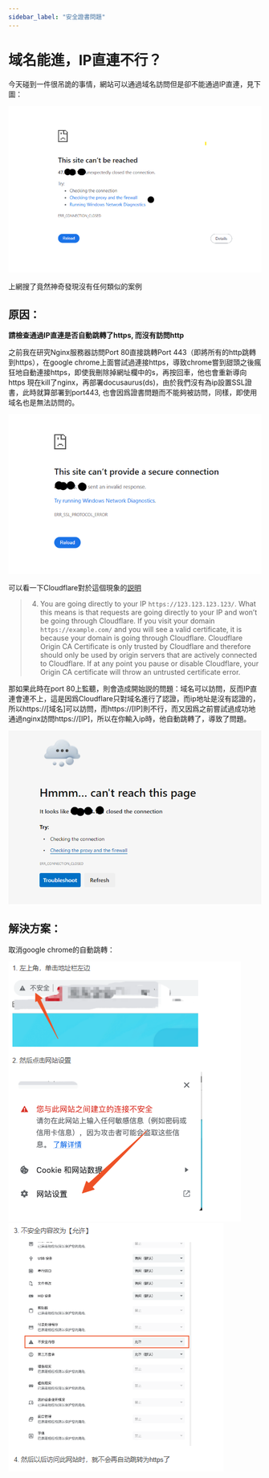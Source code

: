 ```yaml
---
sidebar_label: "安全證書問題"
---
```



# 域名能進，IP直連不行？

今天碰到一件很吊詭的事情，網站可以通過域名訪問但是卻不能通過IP直連，見下圖：

![連不上](./dyin/timeout.png)

上網搜了竟然神奇發現沒有任何類似的案例

## 原因：

**請檢查通過IP直連是否自動跳轉了https,  而沒有訪問http**

之前我在研究Nginx服務器訪問Port 80直接跳轉Port 443（即將所有的http跳轉到https），在google chrome上面嘗試過連接https，導致chrome嘗到甜頭之後瘋狂地自動連接https，即使我刪除掉網址欄中的s，再按回車，他也會重新導向https 現在kill了nginx，再部署docusaurus(ds)，由於我們沒有為ip設置SSL證書，此時就算部署到port443, 也會因爲證書問題而不能夠被訪問，同樣，即使用域名也是無法訪問的。 

![沒證](./dyin/nosslcert_docu.png) 

可以看一下Cloudflare對於這個現象的[説明](https://community.cloudflare.com/t/community-tip-fixing-net-err-cert-authority-invalid/77958)

>  4. You are going directly to your IP  `https://123.123.123.123/`. What this means is that requests are going directly to your IP and won’t be going through Cloudflare. If you visit your domain `https://example.com/`  and you will see a valid certificate, it is because your domain is going through Cloudflare. Cloudflare Origin CA Certificate is only trusted by Cloudflare and therefore should only be used by origin servers that are actively connected to Cloudflare. If at any point you pause or disable Cloudflare, your Origin CA certificate will throw an untrusted certificate error.

那如果此時在port 80上監聽，則會造成開始説的問題：域名可以訪問，反而IP直連會連不上，這是因爲Cloudflare只對域名進行了認證，而ip地址是沒有認證的，所以https://[域名]可以訪問，而https://[IP]則不行，而又因爲之前嘗試過成功地通過nginx訪問https://[IP]，所以在你輸入ip時，他自動跳轉了，導致了問題。

![ ](./dyin/port80_butusehttps.png) 


## 解決方案：
取消google chrome的自動跳轉：

![ ](./dyin/step12.png) 
![ ](./dyin/step34.png) 